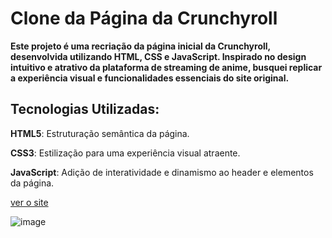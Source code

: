 #  Clone da Página da Crunchyroll
**Este projeto é uma recriação da página inicial da Crunchyroll, desenvolvida utilizando HTML, CSS e JavaScript. Inspirado no design intuitivo e atrativo da plataforma de streaming de anime, busquei replicar a experiência visual e funcionalidades essenciais do site original.**
## Tecnologias Utilizadas:
**HTML5**: Estruturação semântica da página.

**CSS3**: Estilização para uma experiência visual atraente.

**JavaScript**: Adição de interatividade e dinamismo ao header e elementos da página.


[ver o site](https://ggvictor.github.io/Crunchyroll/)

![image](https://github.com/ggvictor/Crunchyroll/assets/107512940/96599246-e833-4a3f-a375-63cedd7335ff)
